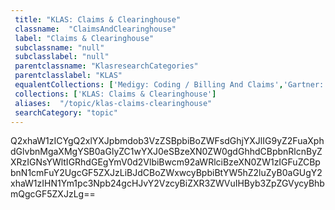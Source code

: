 ```yaml
--- 
 title: "KLAS: Claims & Clearinghouse" 
 classname:  "ClaimsAndClearinghouse" 
 label: "Claims & Clearinghouse" 
 subclassname: "null" 
 subclasslabel: "null" 
 parentclassname: "KlasresearchCategories" 
 parentclasslabel: "KLAS" 
 equalentCollections: ['Medigy: Coding / Billing And Claims','Gartner: Claims Management Solutions','Centers for Medicare & Medicaid Services (CMS): Billing & payments'] 
 collections: ['KLAS: Claims & Clearinghouse']
 aliases:  "/topic/klas-claims-clearinghouse"  
 searchCategory: "topic" 
---
```

Q2xhaW1zICYgQ2xlYXJpbmdob3VzZSBpbiBoZWFsdGhjYXJlIG9yZ2FuaXphdGlvbnMgaXMgYSB0aGlyZC1wYXJ0eSBzeXN0ZW0gdGhhdCBpbnRlcnByZXRzIGNsYWltIGRhdGEgYmV0d2VlbiBwcm92aWRlciBzeXN0ZW1zIGFuZCBpbnN1cmFuY2UgcGF5ZXJzLiBJdCBoZWxwcyBpbiBtYW5hZ2luZyB0aGUgY2xhaW1zIHN1Ym1pc3Npb24gcHJvY2VzcyBiZXR3ZWVuIHByb3ZpZGVycyBhbmQgcGF5ZXJzLg==
